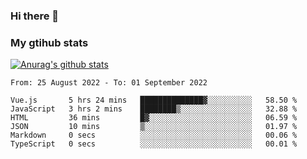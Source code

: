 ### Hi there 👋

### My gtihub stats

[![Anurag's github stats](https://github-readme-stats.vercel.app/api?username=gaozhidong)](https://github.com/gaozhidong/github-readme-stats)

<!--START_SECTION:waka-->

```text
From: 25 August 2022 - To: 01 September 2022

Vue.js       5 hrs 24 mins   ██████████████▓░░░░░░░░░░   58.50 %
JavaScript   3 hrs 2 mins    ████████▒░░░░░░░░░░░░░░░░   32.88 %
HTML         36 mins         █▓░░░░░░░░░░░░░░░░░░░░░░░   06.59 %
JSON         10 mins         ▒░░░░░░░░░░░░░░░░░░░░░░░░   01.97 %
Markdown     0 secs          ░░░░░░░░░░░░░░░░░░░░░░░░░   00.06 %
TypeScript   0 secs          ░░░░░░░░░░░░░░░░░░░░░░░░░   00.01 %
```

<!--END_SECTION:waka-->